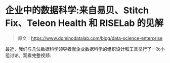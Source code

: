 # 企业中的数据科学:来自易贝、Stitch Fix、Teleon Health 和 RISELab 的见解

> 原文：<https://www.dominodatalab.com/blog/data-science-enterprise>

最近，我们与几位数据科学领导者就企业数据科学的组织设计和工具举行了一次小组讨论。观看完整视频:
